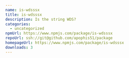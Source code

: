 ```yaml
---
name: is-wdsssx
title: is-wdsssx
description: Is the string WDS?
categories:
  - uncategorized
npmUrl: https://www.npmjs.com/package/is-wdsssx
repoUrl: ssh://git@github.com/apophis51/package
homepageUrl: https://www.npmjs.com/package/is-wdsssx
downloads: 3
---
```

